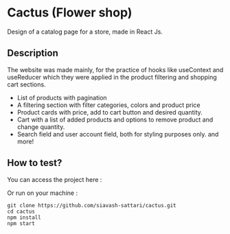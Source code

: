 # Cactus (Flower shop)

Design of a catalog page for a store, made in React Js.

## Description

The website was made mainly, for the practice of hooks like useContext and useReducer which they were applied in the product filtering and shopping cart sections.

- List of products with pagination
- A filtering section with filter categories, colors and product price
- Product cards with price, add to cart button and desired quantity. 
- Cart with a list of added products and options to remove product and change quantity. 
- Search field and user account field, both for styling purposes only. and more!

## How to test?

You can access the project here : 

Or run on your machine :

``` 
git clone https://github.com/siavash-sattari/cactus.git
cd cactus
npm install
npm start

```
